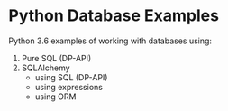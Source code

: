 Python Database Examples
=
Python 3.6 examples of working with databases using:

1. Pure SQL (DP-API)
1. SQLAlchemy
   * using SQL (DP-API)
   * using expressions
   * using ORM
